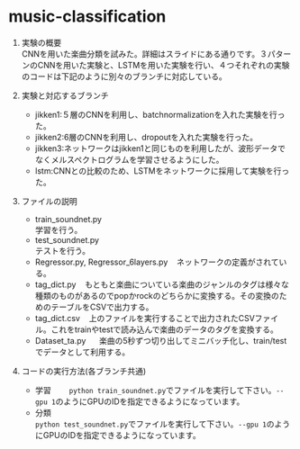 # music-classification

1. 実験の概要  
CNNを用いた楽曲分類を試みた。詳細はスライドにある通りです。３パターンのCNNを用いた実験と、LSTMを用いた実験を行い、４つそれぞれの実験のコードは下記のように別々のブランチに対応している。

2. 実験と対応するブランチ
    * jikken1:５層のCNNを利用し、batchnormalizationを入れた実験を行った。 
    * jikken2:6層のCNNを利用し、dropoutを入れた実験を行った。 
    * jikken3:ネットワークはjikken1と同じものを利用したが、波形データでなくメルスペクトログラムを学習させるようにした。 
    * lstm:CNNとの比較のため、LSTMをネットワークに採用して実験を行った。 
    
3. ファイルの説明  
    * train_soundnet.py  
    学習を行う。  
    * test_soundnet.py  
    テストを行う。  
    * Regressor.py, Regressor_6layers.py 
    ネットワークの定義がされている。 
    * tag_dict.py 
    もともと楽曲についている楽曲のジャンルのタグは様々な種類のものがあるのでpopかrockのどちらかに変換する。その変換のためのテーブルをCSVで出力する。 
    * tag_dict.csv 
    上のファイルを実行することで出力されたCSVファイル。これをtrainやtestで読み込んで楽曲のデータのタグを変換する。  
    * Dataset_ta.py  
    楽曲の5秒ずつ切り出してミニバッチ化し、train/testでデータとして利用する。  
4. コードの実行方法(各ブランチ共通)  
    * 学習　　
    `python train_soundnet.py`でファイルを実行して下さい。`--gpu 1`のようにGPUのIDを指定できるようになっています。  
    * 分類  
    `python test_soundnet.py`でファイルを実行して下さい。`--gpu 1`のようにGPUのIDを指定できるようになっています。  
